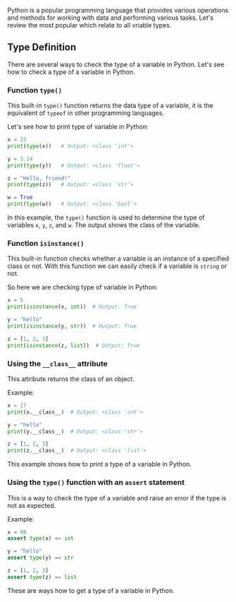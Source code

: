 Python is a popular programming language that provides various operations and methods for working with data and performing various tasks. Let's review the most popular which relate to all vriable types.

## Type Definition

There are several ways to check the type of a variable in Python. Let's see how to check a type of a variable in Python.

### Function `type()`

This built-in `type()` function returns the data type of a variable, it is the equivalent of `typeof` in other programming languages.

Let's see how to print type of variable in Python:

```python
x = 23
print(type(x))   # Output: <class 'int'>

y = 3.14
print(type(y))   # Output: <class 'float'>

z = "Hello, friend!"
print(type(z))   # Output: <class 'str'>

w = True
print(type(w))   # Output: <class 'bool'>
```

In this example, the `type()` function is used to determine the type of variables `x`, `y`, `z`, and `w`. The output shows the class of the variable.

### Function `isinstance()`

This built-in function checks whether a variable is an instance of a specified class or not. With this function we can easily check if a variable is `string` or not.

So here we are checking type of variable in Python:

```python
x = 5
print(isinstance(x, int))  # Output: True

y = "hello"
print(isinstance(y, str))  # Output: True

z = [1, 2, 3]
print(isinstance(z, list))  # Output: True
```

### Using the `__class__` attribute

This attribute returns the class of an object.

Example:

```python
x = 17
print(x.__class__)  # Output: <class 'int'>

y = "hello"
print(y.__class__)  # Output: <class 'str'>

z = [1, 2, 3]
print(z.__class__)  # Output: <class 'list'>
```

This example shows how to print a type of a variable in Python.

### Using the `type()` function with an `assert` statement

This is a way to check the type of a variable and raise an error if the type is not as expected.

Example:

```python
x = 98
assert type(x) == int

y = "hello"
assert type(y) == str

z = [1, 2, 3]
assert type(z) == list
```

These are ways how to get a type of a variable in Python.
